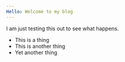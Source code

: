 ```yaml
---
Hello: Welcome to my blog
---
```


I am just testing this out to see what happens. 
* This is a thing
* This is another thing
* Yet another thing

  
